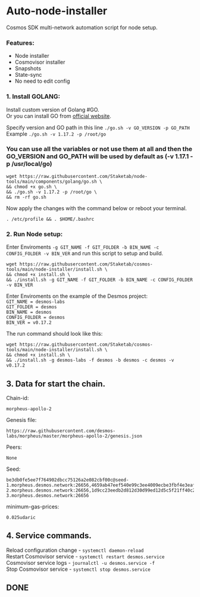 # Auto-node-installer
Cosmos SDK multi-network automation script for node setup.  
### Features:  
- Node installer
- Cosmovisor installer
- Snapshots
- State-sync
- No need to edit config

### 1. Install GOLANG:
Install custom version of Golang #GO.  
Or you can install GO from [official website](https://golang.org/doc/install).  

Specify version and GO path in this line `./go.sh -v GO_VERSION -p GO_PATH`  
Example `./go.sh -v 1.17.2 -p /root/go`  

### You can use all the variables or not use them at all and then the GO_VERSION and GO_PATH will be used by default as (-v 1.17.1 -p /usr/local/go)  

```
wget https://raw.githubusercontent.com/Staketab/node-tools/main/components/golang/go.sh \
&& chmod +x go.sh \
&& ./go.sh -v 1.17.2 -p /root/go \
&& rm -rf go.sh
```
Now apply the changes with the command below or reboot your terminal.  
```
. /etc/profile && . $HOME/.bashrc
```

### 2. Run Node setup:
Enter Enviroments `-g GIT_NAME -f GIT_FOLDER -b BIN_NAME -c CONFIG_FOLDER -v BIN_VER` and run this script to setup and build.  
```
wget https://raw.githubusercontent.com/Staketab/cosmos-tools/main/node-installer/install.sh \
&& chmod +x install.sh \
&& ./install.sh -g GIT_NAME -f GIT_FOLDER -b BIN_NAME -c CONFIG_FOLDER -v BIN_VER
```
Enter Enviroments on the example of the Desmos project:  
`GIT_NAME = desmos-labs`  
`GIT_FOLDER = desmos`  
`BIN_NAME = desmos`  
`CONFIG_FOLDER = desmos`  
`BIN_VER = v0.17.2`

The run command should look like this:
```
wget https://raw.githubusercontent.com/Staketab/cosmos-tools/main/node-installer/install.sh \
&& chmod +x install.sh \
&& ./install.sh -g desmos-labs -f desmos -b desmos -c desmos -v v0.17.2
```

## 3. Data for start the chain. 
Chain-id:
```
morpheus-apollo-2
```
Genesis file:
```
https://raw.githubusercontent.com/desmos-labs/morpheus/master/morpheus-apollo-2/genesis.json
```
Peers:
```
None
```
Seed:
```
be3db0fe5ee7f764902dbcc75126a2e082cbf00c@seed-1.morpheus.desmos.network:26656,4659ab47eef540e99c3ee4009ecbe3fbf4e3eaff@seed-2.morpheus.desmos.network:26656,1d9cc23eedb2d812d30d99ed12d5c5f21ff40c23@seed-3.morpheus.desmos.network:26656
```
minimum-gas-prices:
```
0.025udaric
```

## 4. Service commands.
Reload configuration change - `systemctl daemon-reload`  
Restart Cosmovisor service - `systemctl restart desmos.service`  
Cosmovisor service logs - `journalctl -u desmos.service -f`  
Stop Cosmovisor service - `systemctl stop desmos.service`  

## DONE
